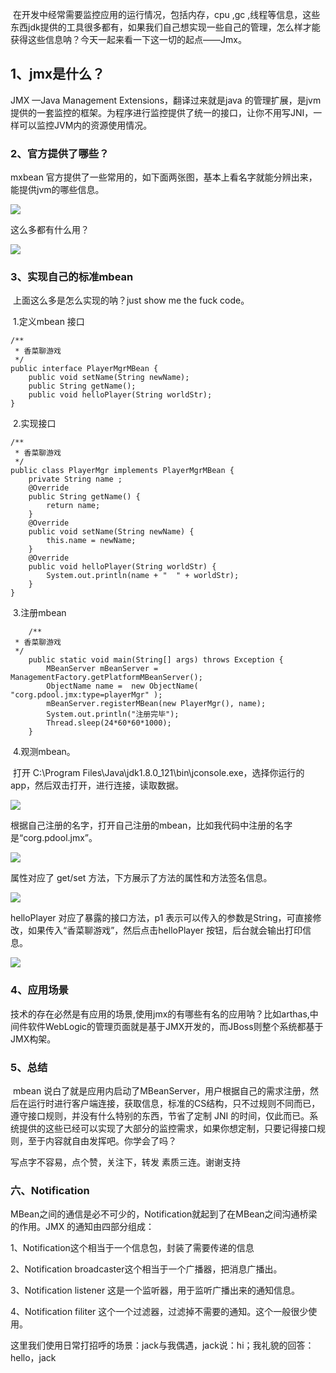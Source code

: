 ​		在开发中经常需要监控应用的运行情况，包括内存，cpu ,gc ,线程等信息，这些东西jdk提供的工具很多都有，如果我们自己想实现一些自己的管理，怎么样才能获得这些信息呐？今天一起来看一下这一切的起点——Jmx。

## 1、jmx是什么？

JMX —Java Management Extensions，翻译过来就是java 的管理扩展，是jvm 提供的一套监控的框架。为程序进行监控提供了统一的接口，让你不用写JNI，一样可以监控JVM内的资源使用情况。

### 2、官方提供了哪些？

mxbean 官方提供了一些常用的，如下面两张图，基本上看名字就能分辨出来，能提供jvm的哪些信息。

![](../../img/20200420/1.png)

这么多都有什么用？

![](../../img/20200420/2.png)



### 3、实现自己的标准mbean

​	上面这么多是怎么实现的呐？just show me the fuck code。

​	1.定义mbean 接口

```
/**
 * 香菜聊游戏
 */
public interface PlayerMgrMBean {
    public void setName(String newName);
    public String getName();
    public void helloPlayer(String worldStr);
}
```

​	2.实现接口

```
/**
 * 香菜聊游戏
 */
public class PlayerMgr implements PlayerMgrMBean {
    private String name ;
    @Override
    public String getName() {
        return name;
    }
    @Override
    public void setName(String newName) {
        this.name = newName;
    }
    @Override
    public void helloPlayer(String worldStr) {
        System.out.println(name + "  " + worldStr);
    }
}

```

​	3.注册mbean

```
    /**
 * 香菜聊游戏
 */
    public static void main(String[] args) throws Exception {
        MBeanServer mBeanServer = ManagementFactory.getPlatformMBeanServer();
        ObjectName name =  new ObjectName( "corg.pdool.jmx:type=playerMgr" );
        mBeanServer.registerMBean(new PlayerMgr(), name);
        System.out.println("注册完毕");
        Thread.sleep(24*60*60*1000);
    }
```

​	4.观测mbean。

​	打开 C:\Program Files\Java\jdk1.8.0_121\bin\jconsole.exe，选择你运行的app，然后双击打开，进行连接，读取数据。

![](../../img/20200420/3.png)



根据自己注册的名字，打开自己注册的mbean，比如我代码中注册的名字是“corg.pdool.jmx”。

![](../../img/20200420/4.png)

属性对应了 get/set 方法，下方展示了方法的属性和方法签名信息。

![](../../img/20200420/5.png)

helloPlayer 对应了暴露的接口方法，p1 表示可以传入的参数是String，可直接修改，如果传入“香菜聊游戏”，然后点击helloPlayer 按钮，后台就会输出打印信息。

![](../../img/20200420/6.png)

### 4、应用场景

技术的存在必然是有应用的场景,使用jmx的有哪些有名的应用呐？比如arthas,中间件软件WebLogic的管理页面就是基于JMX开发的，而JBoss则整个系统都基于JMX构架。

### 5、总结

​	mbean 说白了就是应用内启动了MBeanServer，用户根据自己的需求注册，然后在运行时进行客户端连接，获取信息，标准的CS结构，只不过规则不同而已，遵守接口规则，并没有什么特别的东西，节省了定制 JNI 的时间，仅此而已。系统提供的这些已经可以实现了大部分的监控需求，如果你想定制，只要记得接口规则，至于内容就自由发挥吧。你学会了吗？

写点字不容易，点个赞，关注下，转发 素质三连。谢谢支持





### 六、Notification

 MBean之间的通信是必不可少的，Notification就起到了在MBean之间沟通桥梁的作用。JMX 的通知由四部分组成：

1、Notification这个相当于一个信息包，封装了需要传递的信息

2、Notification broadcaster这个相当于一个广播器，把消息广播出。

3、Notification listener 这是一个监听器，用于监听广播出来的通知信息。

4、Notification filiter 这个一个过滤器，过滤掉不需要的通知。这个一般很少使用。

这里我们使用日常打招呼的场景：jack与我偶遇，jack说：hi；我礼貌的回答：hello，jack

